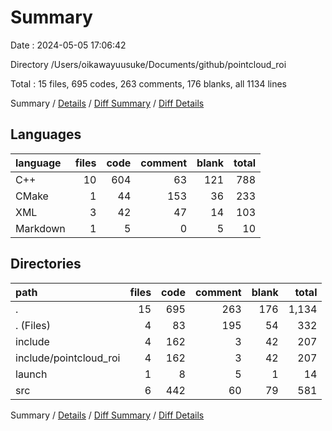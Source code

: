 # Summary

Date : 2024-05-05 17:06:42

Directory /Users/oikawayuusuke/Documents/github/pointcloud_roi

Total : 15 files,  695 codes, 263 comments, 176 blanks, all 1134 lines

Summary / [Details](details.md) / [Diff Summary](diff.md) / [Diff Details](diff-details.md)

## Languages
| language | files | code | comment | blank | total |
| :--- | ---: | ---: | ---: | ---: | ---: |
| C++ | 10 | 604 | 63 | 121 | 788 |
| CMake | 1 | 44 | 153 | 36 | 233 |
| XML | 3 | 42 | 47 | 14 | 103 |
| Markdown | 1 | 5 | 0 | 5 | 10 |

## Directories
| path | files | code | comment | blank | total |
| :--- | ---: | ---: | ---: | ---: | ---: |
| . | 15 | 695 | 263 | 176 | 1,134 |
| . (Files) | 4 | 83 | 195 | 54 | 332 |
| include | 4 | 162 | 3 | 42 | 207 |
| include/pointcloud_roi | 4 | 162 | 3 | 42 | 207 |
| launch | 1 | 8 | 5 | 1 | 14 |
| src | 6 | 442 | 60 | 79 | 581 |

Summary / [Details](details.md) / [Diff Summary](diff.md) / [Diff Details](diff-details.md)